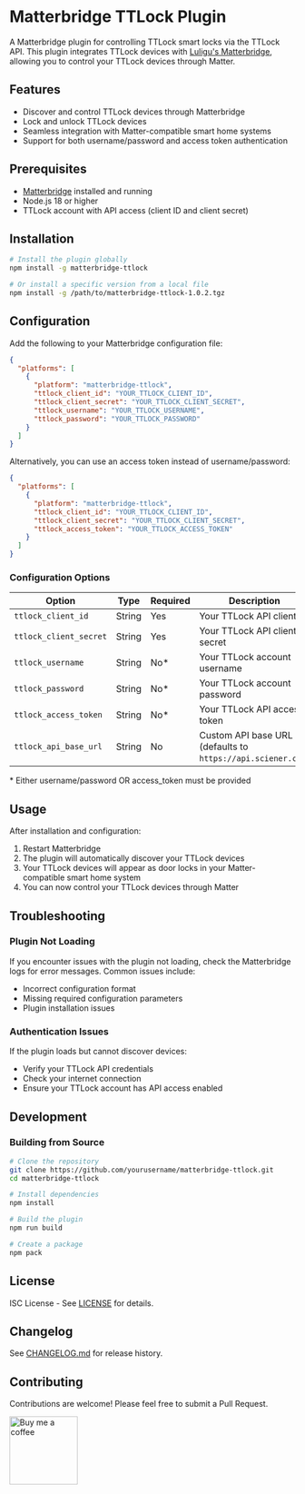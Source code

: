# Matterbridge TTLock Plugin

A Matterbridge plugin for controlling TTLock smart locks via the TTLock API. This plugin integrates TTLock devices with [Luligu's Matterbridge](https://github.com/Luligu/matterbridge), allowing you to control your TTLock devices through Matter.

## Features

- Discover and control TTLock devices through Matterbridge
- Lock and unlock TTLock devices
- Seamless integration with Matter-compatible smart home systems
- Support for both username/password and access token authentication

## Prerequisites

- [Matterbridge](https://github.com/Luligu/matterbridge) installed and running
- Node.js 18 or higher
- TTLock account with API access (client ID and client secret)

## Installation

```bash
# Install the plugin globally
npm install -g matterbridge-ttlock

# Or install a specific version from a local file
npm install -g /path/to/matterbridge-ttlock-1.0.2.tgz
```

## Configuration

Add the following to your Matterbridge configuration file:

```json
{
  "platforms": [
    {
      "platform": "matterbridge-ttlock",
      "ttlock_client_id": "YOUR_TTLOCK_CLIENT_ID",
      "ttlock_client_secret": "YOUR_TTLOCK_CLIENT_SECRET",
      "ttlock_username": "YOUR_TTLOCK_USERNAME",
      "ttlock_password": "YOUR_TTLOCK_PASSWORD"
    }
  ]
}
```

Alternatively, you can use an access token instead of username/password:

```json
{
  "platforms": [
    {
      "platform": "matterbridge-ttlock",
      "ttlock_client_id": "YOUR_TTLOCK_CLIENT_ID",
      "ttlock_client_secret": "YOUR_TTLOCK_CLIENT_SECRET",
      "ttlock_access_token": "YOUR_TTLOCK_ACCESS_TOKEN"
    }
  ]
}
```

### Configuration Options

| Option | Type | Required | Description |
|--------|------|----------|-------------|
| `ttlock_client_id` | String | Yes | Your TTLock API client ID |
| `ttlock_client_secret` | String | Yes | Your TTLock API client secret |
| `ttlock_username` | String | No* | Your TTLock account username |
| `ttlock_password` | String | No* | Your TTLock account password |
| `ttlock_access_token` | String | No* | Your TTLock API access token |
| `ttlock_api_base_url` | String | No | Custom API base URL (defaults to `https://api.sciener.com`) |

\* Either username/password OR access_token must be provided

## Usage

After installation and configuration:

1. Restart Matterbridge
2. The plugin will automatically discover your TTLock devices
3. Your TTLock devices will appear as door locks in your Matter-compatible smart home system
4. You can now control your TTLock devices through Matter

## Troubleshooting

### Plugin Not Loading

If you encounter issues with the plugin not loading, check the Matterbridge logs for error messages. Common issues include:

- Incorrect configuration format
- Missing required configuration parameters
- Plugin installation issues

### Authentication Issues

If the plugin loads but cannot discover devices:

- Verify your TTLock API credentials
- Check your internet connection
- Ensure your TTLock account has API access enabled

## Development

### Building from Source

```bash
# Clone the repository
git clone https://github.com/yourusername/matterbridge-ttlock.git
cd matterbridge-ttlock

# Install dependencies
npm install

# Build the plugin
npm run build

# Create a package
npm pack
```

## License

ISC License - See [LICENSE](LICENSE) for details.

## Changelog

See [CHANGELOG.md](CHANGELOG.md) for release history.

## Contributing

Contributions are welcome! Please feel free to submit a Pull Request.

<a href="https://www.buymeacoffee.com/6sjde6vkzl">
  <img src="bmc-button.svg" alt="Buy me a coffee" width="120">
</a>
